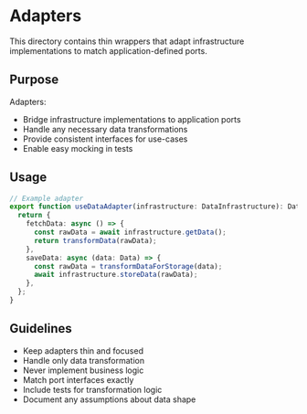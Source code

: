 # Adapters

This directory contains thin wrappers that adapt infrastructure implementations to match application-defined ports.

## Purpose

Adapters:

- Bridge infrastructure implementations to application ports
- Handle any necessary data transformations
- Provide consistent interfaces for use-cases
- Enable easy mocking in tests

## Usage

```typescript
// Example adapter
export function useDataAdapter(infrastructure: DataInfrastructure): DataPort {
  return {
    fetchData: async () => {
      const rawData = await infrastructure.getData();
      return transformData(rawData);
    },
    saveData: async (data: Data) => {
      const rawData = transformDataForStorage(data);
      await infrastructure.storeData(rawData);
    },
  };
}
```

## Guidelines

- Keep adapters thin and focused
- Handle only data transformation
- Never implement business logic
- Match port interfaces exactly
- Include tests for transformation logic
- Document any assumptions about data shape
